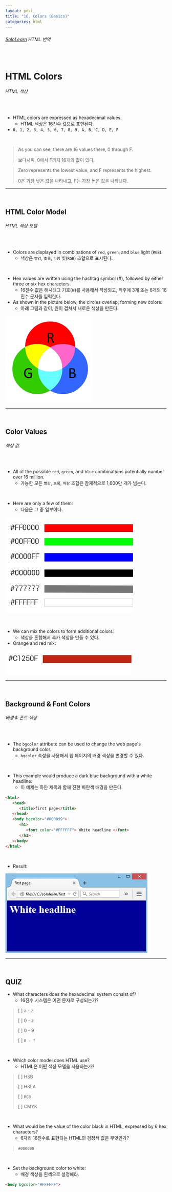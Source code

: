 ```yaml
---
layout: post
title: "16. Colors (Basics)"
categories: html
---
```


###### [SoloLearn](https://www.sololearn.com/) HTML 번역

<br>

# HTML Colors

###### HTML 색상

<br>

- HTML colors are expressed as hexadecimal values.
  - HTML 색상은 16진수 값으로 표현된다.
- `0, 1, 2, 3, 4, 5, 6, 7, 8, 9, A, B, C, D, E, F`

<br>

> As you can see, there are 16 values there, 0 through F.
>
> 보다시피, 0에서 F까지 16개의 값이 있다.

> Zero represents the lowest value, and F represents the highest.
>
> 0은 가장 낮은 값을 나타내고, F는 가장 높은 값을 나타낸다.

------

<br>

## HTML Color Model

###### HTML 색상 모델

<br>

- Colors are displayed in combinations of `red`, `green`, and `blue` light (`RGB`).
  - 색상은 `빨강`, `초록`, `파랑` 빛(`RGB`) 조합으로 표시된다.

<br>

- Hex values are written using the hashtag symbol (#), followed by either three or six hex characters.
  - 16진수 값은 해시태그 기호(#)를 사용해서 작성되고, 직후에 3개 또는 6개의 16진수 문자를 입력한다.
- As shown in the picture below, the circles overlap, forming new colors:
  - 아래 그림과 같이, 원이 겹쳐서 새로운 색상을 만든다.

![sololearn img](/assets/img/sololearn-html-basics-16-01.png)

------

<br>

## Color Values

###### 색상 값

<br>

- All of the possible `red`, `green`, and `blue` combinations potentially number over 16 million.
  - 가능한 모든 `빨강`, `초록`, `파랑` 조합은 잠재적으로 1,600만 개가 넘는다.

<br>

- Here are only a few of them:
  - 다음은 그 중 일부이다.

![sololearn img](/assets/img/sololearn-html-basics-16-02.png)

<br>

- We can mix the colors to form additional colors:
  - 색상을 혼합해서 추가 색상을 만들 수 있다.
- Orange and red mix:

![sololearn img](/assets/img/sololearn-html-basics-16-03.png)

------

<br>

## Background & Font Colors

###### 배경 & 폰트 색상

<br>

- The `bgcolor` attribute can be used to change the web page's background color.
  - `bgcolor` 속성을 사용해서 웹 페이지의 배경 색상을 변경할 수 있다.

<br>

- This example would produce a dark blue background with a white headline:
  - 이 예제는 하얀 제목과 함께 진한 파란색 배경을 만든다.

```html
<html>
   <head>
      <title>first page</title>
   </head>
   <body bgcolor="#000099">
      <h1>
         <font color="#FFFFFF"> White headline </font>
      </h1>
   </body>
</html>
```

<br>

- Result:

![sololearn img](/assets/img/sololearn-html-basics-16-04.jpeg)

------

<br>

## QUIZ

- What characters does the hexadecimal system consist of?
  - 16진수 시스템은 어떤 문자로 구성되는가?

> [ ] a - z
>
> [ ] 0 - z
>
> [ ] 0 - 9
>
> [ ] `0 - f`

<br>

- Which color model does HTML use?
  - HTML은 어떤 색상 모델을 사용하는가?

> [ ] HSB
>
> [ ] HSLA
>
> [ ] `RGB`
>
> [ ] CMYK

<br>

- What would be the value of the color black in HTML, expressed by 6 hex characters?
  - 6자리 16진수로 표현되는 HTML의 검정색 값은 무엇인가?

> `#000000`

<br>

- Set the background color to white:
  - 배경 색상을 흰색으로 설정해라.

```html
<body bgcolor="#FFFFFF">
```

<br>
